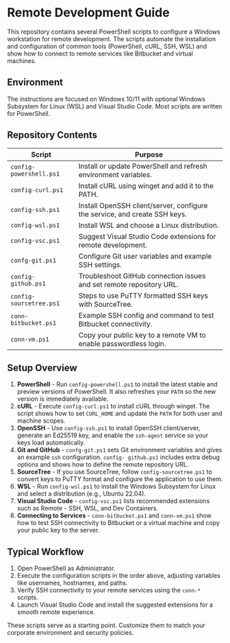 # Remote Development Guide

This repository contains several PowerShell scripts to configure a Windows workstation for remote development. The scripts automate the installation and configuration of common tools (PowerShell, cURL, SSH, WSL) and show how to connect to remote services like Bitbucket and virtual machines.

## Environment

The instructions are focused on Windows 10/11 with optional Windows Subsystem for Linux (WSL) and Visual Studio Code. Most scripts are written for PowerShell.

## Repository Contents

| Script | Purpose |
| ------ | ------- |
| `config-powershell.ps1` | Install or update PowerShell and refresh environment variables. |
| `config-curl.ps1` | Install cURL using winget and add it to the PATH. |
| `config-ssh.ps1` | Install OpenSSH client/server, configure the service, and create SSH keys. |
| `config-wsl.ps1` | Install WSL and choose a Linux distribution. |
| `config-vsc.ps1` | Suggest Visual Studio Code extensions for remote development. |
| `confg-git.ps1` | Configure Git user variables and example SSH settings. |
| `config- github.ps1` | Troubleshoot GitHub connection issues and set remote repository URL. |
| `config-sourcetree.ps1` | Steps to use PuTTY formatted SSH keys with SourceTree. |
| `conn-bitbucket.ps1` | Example SSH config and command to test Bitbucket connectivity. |
| `conn-vm.ps1` | Copy your public key to a remote VM to enable passwordless login. |

## Setup Overview

1. **PowerShell** - Run `config-powershell.ps1` to install the latest stable and preview versions of PowerShell. It also refreshes your `PATH` so the new version is immediately available.
2. **cURL** - Execute `config-curl.ps1` to install cURL through winget. The script shows how to set `CURL_HOME` and update the `PATH` for both user and machine scopes.
3. **OpenSSH** - Use `config-ssh.ps1` to install OpenSSH client/server, generate an Ed25519 key, and enable the `ssh-agent` service so your keys load automatically.
4. **Git and GitHub** - `confg-git.ps1` sets Git environment variables and gives an example `ssh` configuration. `config- github.ps1` includes extra debug options and shows how to define the remote repository URL.
5. **SourceTree** - If you use SourceTree, follow `config-sourcetree.ps1` to convert keys to PuTTY format and configure the application to use them.
6. **WSL** - Run `config-wsl.ps1` to install the Windows Subsystem for Linux and select a distribution (e.g., Ubuntu 22.04).
7. **Visual Studio Code** - `config-vsc.ps1` lists recommended extensions such as Remote - SSH, WSL, and Dev Containers.
8. **Connecting to Services** - `conn-bitbucket.ps1` and `conn-vm.ps1` show how to test SSH connectivity to Bitbucket or a virtual machine and copy your public key to the server.

## Typical Workflow

1. Open PowerShell as Administrator.
2. Execute the configuration scripts in the order above, adjusting variables like usernames, hostnames, and paths.
3. Verify SSH connectivity to your remote services using the `conn-*` scripts.
4. Launch Visual Studio Code and install the suggested extensions for a smooth remote experience.

These scripts serve as a starting point. Customize them to match your corporate environment and security policies.
